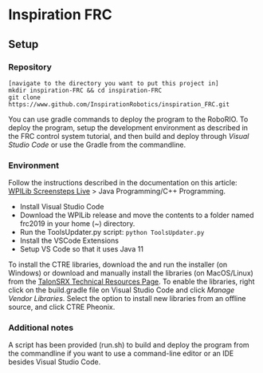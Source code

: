 # Inspiration FRC

## Setup

### Repository

```
[navigate to the directory you want to put this project in]
mkdir inspiration-FRC && cd inspiration-FRC
git clone https://www.github.com/InspirationRobotics/inspiration_FRC.git
```  

You can use gradle commands to deploy the program to the RoboRIO. To deploy the program, setup the development environment as described in the FRC control system tutorial, and then build and deploy through *Visual Studio Code* or use the Gradle from the commandline.

### Environment

Follow the instructions described in the documentation on this article: [WPILib Screensteps Live](https://wpilib.screenstepslive.com/s/4485) > Java Programming/C++ Programming.  

- Install Visual Studio Code
- Download the WPILib release and move the contents to a folder named frc2019 in your home (~) directory.
- Run the ToolsUpdater.py script: `python ToolsUpdater.py`
- Install the VSCode Extensions
- Setup VS Code so that it uses Java 11  

To install the CTRE libraries, download the and run the installer (on Windows) or download and manually install the libraries (on MacOS/Linux) from the [TalonSRX Technical Resources Page](http://www.ctr-electronics.com/talon-srx.html#product_tabs_technical_resources). To enable the libraries, right click on the build.gradle file on Visual Studio Code and click *Manage Vendor Libraries*. Select the option to install new libraries from an offline source, and click CTRE Pheonix.

### Additional notes

A script has been provided (run.sh) to build and deploy the program from the commandline if you want to use a command-line editor or an IDE besides Visual Studio Code.